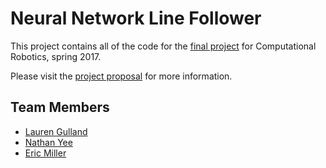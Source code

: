 # Neural Network Line Follower

This project contains all of the code for the [final project](https://sites.google.com/site/comprobo17/projects/final-project) for Computational Robotics, spring 2017.

Please visit the [project proposal](https://docs.google.com/presentation/d/1cFOgX-YuTomANDoJ3YhYx_Cik7eKBSI3l5bEE6xhqlc/pub?start=false&loop=false&delayms=3000) for more information.

## Team Members
- [Lauren Gulland](https://github.com/laurengulland)
- [Nathan Yee](https://github.com/nathanyee)
- [Eric Miller](https://github.com/halthewise)
